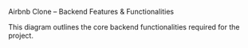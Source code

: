 Airbnb Clone – Backend Features & Functionalities

This diagram outlines the core backend functionalities required for the project.
